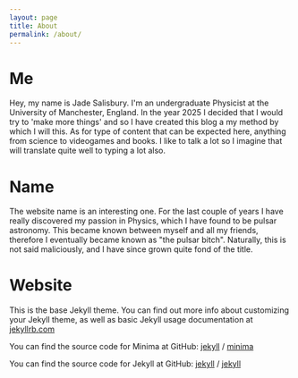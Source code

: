 ```yaml
---
layout: page
title: About
permalink: /about/
---
```


# Me

Hey, my name is Jade Salisbury. I'm an undergraduate Physicist at the University of Manchester, England. In the year 2025 I decided that I would try to 'make more things' and so I have created this blog a my method by which I will this. As for type of content that can be expected here, anything from science to videogames and books. I like to talk a lot so I imagine that will translate quite well to typing a lot also.

# Name 

The website name is an interesting one. For the last couple of years I have really discovered my passion in Physics, which I have found to be pulsar astronomy. This became known between myself and all my friends, therefore I eventually became known as "the pulsar bitch". Naturally, this is not said maliciously, and I have since grown quite fond of the title.

# Website

This is the base Jekyll theme. You can find out more info about customizing your Jekyll theme, as well as basic Jekyll usage documentation at [jekyllrb.com](https://jekyllrb.com/)

You can find the source code for Minima at GitHub:
[jekyll][jekyll-organization] /
[minima](https://github.com/jekyll/minima)

You can find the source code for Jekyll at GitHub:
[jekyll][jekyll-organization] /
[jekyll](https://github.com/jekyll/jekyll)


[jekyll-organization]: https://github.com/jekyll

